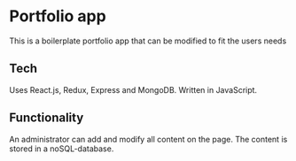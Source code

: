 
# Portfolio app

This is a boilerplate portfolio app that can be modified to fit the users needs

## Tech

Uses React.js, Redux, Express and MongoDB. Written in JavaScript. 

## Functionality

An administrator can add and modify all content on the page. The content is stored in a noSQL-database. 